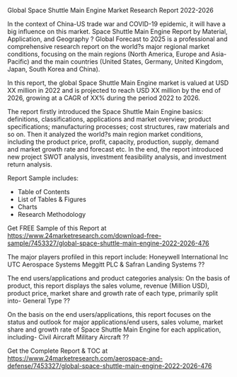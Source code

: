 Global Space Shuttle Main Engine Market Research Report 2022-2026

In the context of China-US trade war and COVID-19 epidemic, it will have a big influence on this market. Space Shuttle Main Engine Report by Material, Application, and Geography ? Global Forecast to 2025 is a professional and comprehensive research report on the world?s major regional market conditions, focusing on the main regions (North America, Europe and Asia-Pacific) and the main countries (United States, Germany, United Kingdom, Japan, South Korea and China).

In this report, the global Space Shuttle Main Engine market is valued at USD XX million in 2022 and is projected to reach USD XX million by the end of 2026, growing at a CAGR of XX% during the period 2022 to 2026.

The report firstly introduced the Space Shuttle Main Engine basics: definitions, classifications, applications and market overview; product specifications; manufacturing processes; cost structures, raw materials and so on. Then it analyzed the world?s main region market conditions, including the product price, profit, capacity, production, supply, demand and market growth rate and forecast etc. In the end, the report introduced new project SWOT analysis, investment feasibility analysis, and investment return analysis.

Report Sample includes:
- Table of Contents
- List of Tables & Figures
- Charts
- Research Methodology

Get FREE Sample of this Report at https://www.24marketresearch.com/download-free-sample/7453327/global-space-shuttle-main-engine-2022-2026-476

The major players profiled in this report include: Honeywell International Inc UTC Aerospace Systems Meggitt PLC & Safran Landing Systems ??

The end users/applications and product categories analysis: On the basis of product, this report displays the sales volume, revenue (Million USD), product price, market share and growth rate of each type, primarily split into- General Type ??

On the basis on the end users/applications, this report focuses on the status and outlook for major applications/end users, sales volume, market share and growth rate of Space Shuttle Main Engine for each application, including- Civil Aircraft Military Aircraft ??

Get the Complete Report & TOC at https://www.24marketresearch.com/aerospace-and-defense/7453327/global-space-shuttle-main-engine-2022-2026-476
